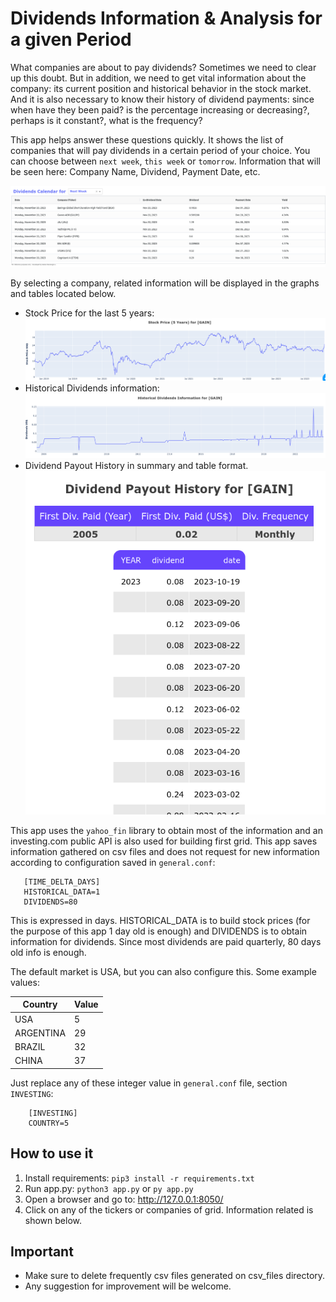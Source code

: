 Dividends Information & Analysis for a given Period
===

What companies are about to pay dividends? 
Sometimes we need to clear up this doubt. But in addition, we need to get vital information about the company: its current 
position and historical behavior in the stock market. And it is also necessary to know their history of dividend 
payments: since when have they been paid? is the percentage increasing or decreasing?, perhaps is it constant?, 
what is the frequency?

This app helps answer these questions quickly. It shows the list of companies that will pay dividends in a certain 
period of your choice. You can choose between `next week`, `this week` or `tomorrow`.  Information that will be seen 
here: Company Name, Dividend, Payment Date, etc.

![img_6.png](img_6.png)

By selecting a company, related information will be displayed in the graphs and tables located below.
- Stock Price for the last 5 years:
   ![img_2.png](img_2.png)
- Historical Dividends information:
  ![img_4.png](img_4.png)
- Dividend Payout History in summary and table format.
   ![img_5.png](img_5.png)


This app uses the `yahoo_fin` library to obtain most of the information and an investing.com public API is also used 
for building first grid. This app saves information gathered on csv files and does not request for new 
information according to configuration saved in `general.conf`:
    
```
   [TIME_DELTA_DAYS]
   HISTORICAL_DATA=1
   DIVIDENDS=80
```
This is expressed in days. HISTORICAL_DATA is to build stock prices (for the purpose of this app 1 day old is enough) 
and DIVIDENDS is to obtain information for dividends. Since most dividends are paid quarterly, 80 days old info is enough.  

The default market is USA, but you can also configure this. Some example values:

| Country   | Value |
|-----------|-------|
| USA       | 5     |
| ARGENTINA | 29    |
| BRAZIL    | 32    |
| CHINA     | 37    |

Just replace any of these integer value in `general.conf` file, section `INVESTING`:
```
    [INVESTING]
    COUNTRY=5
```


How to use it
---
1. Install requirements: ```pip3 install -r requirements.txt```
2. Run app.py: ```python3 app.py``` or ```py app.py``` 
3. Open a browser and go to: http://127.0.0.1:8050/
4. Click on any of the tickers or companies of grid. Information related is shown below.
   
Important
---
* Make sure to delete frequently csv files generated on csv_files directory.
* Any suggestion for improvement will be welcome. 

